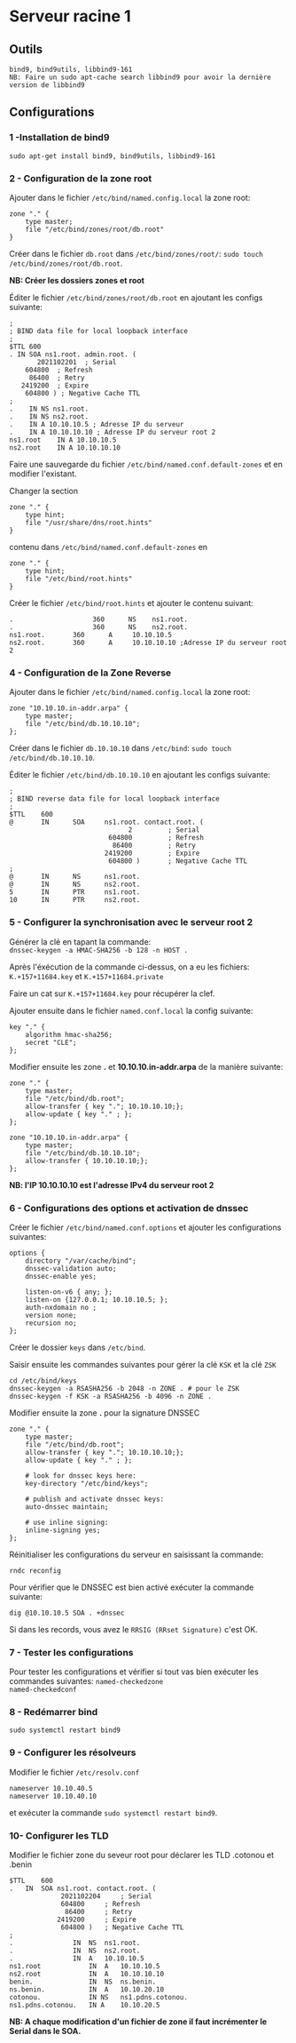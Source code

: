 # Serveur racine 1

## Outils ##

`bind9, bind9utils, libbind9-161`<br>
`NB: Faire un sudo apt-cache search libbind9 pour avoir la dernière version de libbind9`

## Configurations ##

### 1 -Installation de bind9 ###

`sudo apt-get install bind9, bind9utils, libbind9-161`

### 2 - Configuration de la zone root ###

Ajouter dans le fichier `/etc/bind/named.config.local` la zone root:

```
zone "." {
    type master;
    file "/etc/bind/zones/root/db.root"
}
```

Créer dans le fichier `db.root` dans `/etc/bind/zones/root/`:
`sudo touch /etc/bind/zones/root/db.root`.

**NB: Créer les dossiers zones et root**

Éditer le fichier `/etc/bind/zones/root/db.root` en ajoutant les configs suivante:

```
;
; BIND data file for local loopback interface
;
$TTL 600
. IN SOA ns1.root. admin.root. (
       2021102201  ; Serial
    604800  ; Refresh
     86400  ; Retry
   2419200  ; Expire
    604800 ) ; Negative Cache TTL
;
.    IN NS ns1.root.
.    IN NS ns2.root.
.    IN A 10.10.10.5 ; Adresse IP du serveur
.    IN A 10.10.10.10 ; Adresse IP du serveur root 2
ns1.root    IN A 10.10.10.5
ns2.root    IN A 10.10.10.10
```
Faire une sauvegarde du fichier `/etc/bind/named.conf.default-zones` et en modifier l'existant.

Changer la section

```
zone "." {
    type hint;
    file "/usr/share/dns/root.hints"
} 
```

contenu dans `/etc/bind/named.conf.default-zones` en

```
zone "." {
    type hint;
    file "/etc/bind/root.hints"
} 
```

Créer le fichier `/etc/bind/root.hints` et ajouter le contenu suivant:

```
.                    360      NS    ns1.root.
.                    360      NS    ns2.root.
ns1.root.       360      A     10.10.10.5
ns2.root.       360      A     10.10.10.10 ;Adresse IP du serveur root 2
```

### 4 - Configuration de la Zone Reverse
Ajouter dans le fichier `/etc/bind/named.config.local` la zone root:

```
zone "10.10.10.in-addr.arpa" {
	type master;
	file "/etc/bind/db.10.10.10";
};
```

Créer dans le fichier `db.10.10.10` dans `/etc/bind`:
`sudo touch /etc/bind/db.10.10.10`.

Éditer le fichier `/etc/bind/db.10.10.10` en ajoutant les configs suivante:

```
;
; BIND reverse data file for local loopback interface
;
$TTL    600
@       IN      SOA     ns1.root. contact.root. (
                              2         ; Serial
                         604800         ; Refresh
                          86400         ; Retry
                        2419200         ; Expire
                         604800 )       ; Negative Cache TTL
;
@       IN      NS      ns1.root.
@       IN      NS      ns2.root.
5       IN      PTR     ns1.root.
10      IN      PTR     ns2.root.
```

### 5 - Configurer la synchronisation avec le serveur root 2 ###
Générer la clé en tapant la commande: <br>
`dnssec-keygen -a HMAC-SHA256 -b 128 -n HOST .`

Après l'éxécution de la commande ci-dessus, on a eu les fichiers: <br>
`K.+157+11684.key` et `K.+157+11684.private`

Faire un cat sur `K.+157+11684.key` pour récupérer la clef.

Ajouter ensuite dans le fichier `named.conf.local` la config suivante:

```
key "." {
	algorithm hmac-sha256;
	secret "CLE";
};
```

Modifier ensuite les zone **.** et **10.10.10.in-addr.arpa** de la manière suivante:

```
zone "." {
    type master;
    file "/etc/bind/db.root";
	allow-transfer { key "."; 10.10.10.10;};
	allow-update { key "." ; };
};
```

```
zone "10.10.10.in-addr.arpa" {
	type master;
	file "/etc/bind/db.10.10.10";
    allow-transfer { 10.10.10.10;};
};
```

**NB: l'IP 10.10.10.10 est l'adresse IPv4 du serveur root 2**

### 6 - Configurations des options et activation de dnssec ###

Créer le fichier `/etc/bind/named.conf.options` et ajouter les configurations suivantes:


```
options {
	directory "/var/cache/bind";
	dnssec-validation auto;
	dnssec-enable yes;

	listen-on-v6 { any; };
	listen-on {127.0.0.1; 10.10.10.5; };
	auth-nxdomain no ;
	version none;
	recursion no;
};

```

Créer le dossier `keys` dans `/etc/bind`.

Saisir ensuite les commandes suivantes pour gérer la clé `KSK` et la clé `ZSK`

```
cd /etc/bind/keys
dnssec-keygen -a RSASHA256 -b 2048 -n ZONE . # pour le ZSK
dnssec-keygen -f KSK -a RSASHA256 -b 4096 -n ZONE .
```

Modifier ensuite la zone **.** pour la signature DNSSEC

```
zone "." {
    type master;
    file "/etc/bind/db.root";
	allow-transfer { key "."; 10.10.10.10;};
	allow-update { key "." ; };
	
	# look for dnssec keys here:
    key-directory "/etc/bind/keys";
    
    # publish and activate dnssec keys:
    auto-dnssec maintain;
    
    # use inline signing:
    inline-signing yes;
};
```

Réinitialiser les configurations du serveur en saisissant la commande:

`rndc reconfig`

Pour vérifier que le DNSSEC est bien activé exécuter la commande suivante:

`dig @10.10.10.5 SOA . +dnssec`

Si dans les records, vous avez le `RRSIG (RRset Signature)` c'est OK.  

### 7 - Tester les configurations ###

Pour tester les configurations et vérifier si tout vas bien exécuter les commandes suivantes:
`named-checkedzone` <br>
`named-checkedconf`

### 8 - Redémarrer bind ###

`sudo systemctl restart bind9`

### 9 - Configurer les résolveurs ###

Modifier le fichier `/etc/resolv.conf`

```
nameserver 10.10.40.5
nameserver 10.10.40.10
```
et exécuter la commande `sudo systemctl restart bind9`.

### 10- Configurer les TLD ###

Modifier le fichier zone du seveur root pour déclarer les TLD .cotonou et .benin

```
$TTL	600
.	IN	SOA	ns1.root. contact.root. (
		     2021102204		; Serial
			 604800		; Refresh
			  86400		; Retry
			2419200		; Expire
			 604800 )	; Negative Cache TTL
;
.				IN	NS	ns1.root.
.				IN	NS	ns2.root.
.				IN	A	10.10.10.5
ns1.root			IN	A	10.10.10.5
ns2.root			IN	A	10.10.10.10
benin.				IN	NS	ns.benin.
ns.benin.			IN	A	10.10.20.10
cotonou.            IN NS   ns1.pdns.cotonou.
ns1.pdns.cotonou.   IN A    10.10.20.5 
```


**NB: A chaque modification d'un fichier de zone il faut incrémenter le Serial dans le SOA.**
